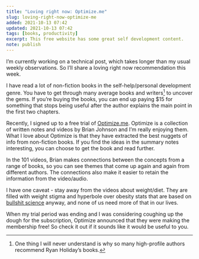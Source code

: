 ```yaml
---
title: "Loving right now: Optimize.me"
slug: loving-right-now-optimize-me
added: 2021-10-13 07:42
updated: 2021-10-13 07:42
tags: [books, productivity]
excerpt: This free website has some great self development content.
note: publish
---
```


I’m currently working on a technical post, which takes longer than my usual weekly observations. So I’ll share a loving right now recommendation this week.

I have read a lot of non-fiction books in the self-help/personal development genre. You have to get through many average books and writers[^1] to uncover the gems. If you’re buying the books, you can end up paying $15 for something that stops being useful after the author explains the main point in the first two chapters.

Recently, I signed up to a free trial of [Optimize.me](https://www.optimize.me/). Optimize is a collection of written notes and videos by Brian Johnson and I’m really enjoying them. What I love about Optimize is that they have extracted the best nuggets of info from non-fiction books. If you find the ideas in the summary notes interesting, you can choose to get the book and read further.

In the 101 videos, Brian makes connections between the concepts from a range of books, so you can see themes that come up again and again from different authors. The connections also make it easier to retain the information from the video/audio.  

I have one caveat - stay away from the videos about weight/diet. They are filled with weight stigma and hyperbole over obesity stats that are based on [bullshit science](https://fivethirtyeight.com/features/bmi-is-a-terrible-measure-of-health/) anyway, and none of us need more of that in our lives.

When my trial period was ending and I was considering coughing up the dough for the subscription, Optimize announced that they were making the membership free! So check it out if it sounds like it would be useful to you.

[^1]: One thing I will never understand is why so many high-profile authors recommend Ryan Holiday’s books.
